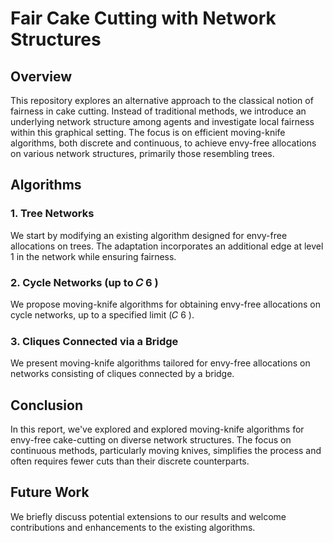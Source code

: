# Fair Cake Cutting with Network Structures

## Overview

This repository explores an alternative approach to the classical notion of fairness in cake cutting. Instead of traditional methods, we introduce an underlying network structure among agents and investigate local fairness within this graphical setting. The focus is on efficient moving-knife algorithms, both discrete and continuous, to achieve envy-free allocations on various network structures, primarily those resembling trees.

## Algorithms

### 1. Tree Networks

We start by modifying an existing algorithm designed for envy-free allocations on trees. The adaptation incorporates an additional edge at level 1 in the network while ensuring fairness.

### 2. Cycle Networks (up to 𝐶 6 )

We propose moving-knife algorithms for obtaining envy-free allocations on cycle networks, up to a specified limit (𝐶 6 ).

### 3. Cliques Connected via a Bridge

We present moving-knife algorithms tailored for envy-free allocations on networks consisting of cliques connected by a bridge.


## Conclusion

In this report, we've explored and explored moving-knife algorithms for envy-free cake-cutting on diverse network structures. The focus on continuous methods, particularly moving knives, simplifies the process and often requires fewer cuts than their discrete counterparts.

## Future Work

We briefly discuss potential extensions to our results and welcome contributions and enhancements to the existing algorithms.
